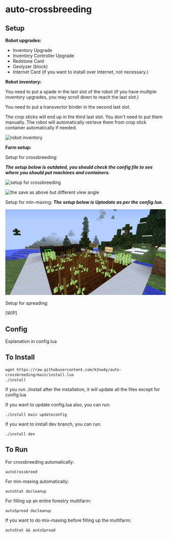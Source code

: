 # auto-crossbreeding

## Setup

**Robot upgrades:**

- Inventory Upgrade
- Inventory Controller Upgrade
- Redstone Card
- Geolyzer (block)
- Internet Card (if you want to install over internet, not necessary.)

**Robot inventory:**

You need to put a spade in the last slot of the robot (if you have multiple inventory upgrades, you may scroll down to reach the last slot.)

You need to put a transvector binder in the second last slot.

The crop sticks will end up in the third last slot. You don't need to put them manually. The robot will automatically retrieve them from crop stick container automatically if needed.

![robot inventory](readme_images/robot-inventory.png)

**Farm setup:**

Setup for crossbreeding:

***The setup below is outdated, you should check the config file to see where you should put machines and containers.***

![setup for crossbreeding](readme_images/farm-birdview.png)

![the save as above but different view angle](readme_images/farm-normal-view.png)

Setup for min-maxing:
***The setup below is Uptodate as per the config.lua.***

![setup for min-maxing](readme_images/2021-07-29_15.01.04.png)

Setup for spreading:

\[WIP\]

## Config

Explanation in config.lua

## To Install

    wget https://raw.githubusercontent.com/k3nw4y/auto-crossbreeding/main/install.lua
    ./install

If you run ./install after the installation, it will update all the files except for config.lua

If you want to update config.lua also, you can run:

    ./install main updateconfig

If you want to install dev branch, you can run:

    ./install dev

## To Run

For crossbreeding automatically:

    autoCrossbreed

For min-maxing automatically:

    autoStat docleanup

For filling up an entire forestry multifarm:

    autoSpread docleanup

If you want to do mix-maxing before filling up the multifarm:

    autoStat && autoSpread
